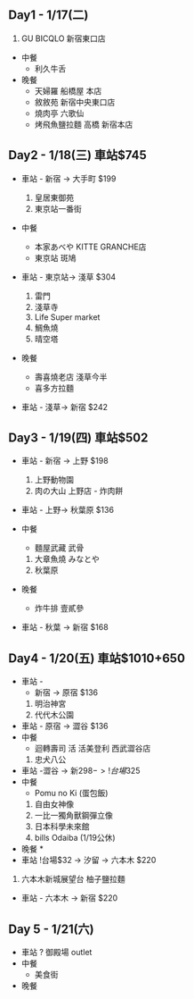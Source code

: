 ## Day1 - 1/17(二)

1. GU BICQLO 新宿東口店

- 中餐
    * 利久牛舌
- 晚餐
    * 天婦羅 船橋屋 本店
    * 敘敘苑 新宿中央東口店
    * 燒肉亭 六歌仙
    * 烤飛魚鹽拉麵 高橋 新宿本店

## Day2 - 1/18(三) 車站$745
- 車站 - 新宿 -> 大手町 $199
    1. 皇居東御苑
    2. 東京站一番街
- 中餐
    * 本家あべや KITTE GRANCHE店
    * 東京站 斑鳩
- 車站 - 東京站-> 淺草 $304
    1. 雷門
    2. 淺草寺
    3. Life Super market
    4. 鯛魚燒
    5. 晴空塔
- 晚餐
    * 壽喜燒老店 淺草今半
    * 喜多方拉麵

- 車站 - 淺草-> 新宿 $242

## Day3 - 1/19(四) 車站$502
- 車站 - 新宿 -> 上野 $198
    1. 上野動物園
    2. 肉の大山 上野店 - 炸肉餅

- 車站 - 上野-> 秋葉原 $136
- 中餐
    * 麵屋武藏 武骨
    1. 大章魚燒 みなとや
    2. 秋葉原
- 晚餐
    * 炸牛排 壹貳參
    
- 車站 - 秋葉 -> 新宿 $168

## Day4 - 1/20(五) 車站$1010+650
- 車站 - 
    * 新宿 -> 原宿 $136
    1. 明治神宮
    2. 代代木公園
- 車站 - 原宿 -> 澀谷  $136
- 中餐
    * 迴轉壽司 活 活美登利 西武澀谷店
    1. 忠犬八公
- 車站 -澀谷 -> 新$298 -> !台場$325
- 中餐
    * Pomu no Ki (蛋包飯)
    1. 自由女神像
    2. 一比一獨角獸鋼彈立像
    3. 日本科學未來館
    4. bills Odaiba (1/19公休)
- 晚餐
    * 
- 車站 !台場$32 -> 汐留 -> 六本木 $220
1. 六本木新城展望台
柚子鹽拉麵

- 車站 - 六本木 -> 新宿 $220

## Day 5 - 1/21(六)
- 車站 ?
    御殿場 outlet
- 中餐
    * 美食街
- 晚餐

